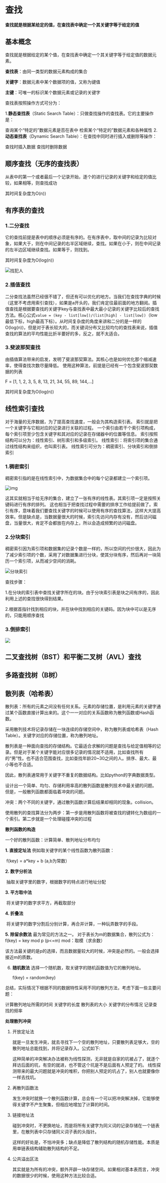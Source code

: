 # 查找

**查找就是根据某给定的值，在查找表中确定一个其关键字等于给定的值**



## 基本概念
查找就是根据给定的某个值，在查找表中确定一个其关键字等于给定值的数据元素。

**查找表**：由同一类型的数据元素构成的集合

**关键字**：数据元素中某个数据项的值，又称为键值

**主键**：可唯一的标识某个数据元素或记录的关键字

查找表按照操作方式可分为：

1.**静态查找表**（Static Search Table）：只做查找操作的查找表。它的主要操作是：

查询某个“特定的”数据元素是否在表中
检索某个“特定的”数据元素和各种属性
2.**动态查找表**（Dynamic Search Table）：在查找中同时进行插入或删除等操作：

查找时插入数据
查找时删除数据

## 顺序查找（无序的查找表）

从表中的第一个或者最后一个记录开始，逐个的进行记录的关键字和给定的值比较，如果相等，则查找成功

其时间复杂度为O(n))

## 有序表的查找

### 1.二分查找

它的查找前提是表中的顺序必须是有序的。在有序表中，取中间的记录为比较对象，如果大于，则在中间记录的右半区域继续，查找。如果在小于，则在中间记录的左半边区域继续查找。如果等于，则找到。

其时间复杂度为O(log(n))

![找犯人](找犯人.png)

### 2.插值查找

二分查找法虽然已经很不错了，但还有可以优化的地方。当我们在查找字典的时候（这里不考虑用索引查找），如果是a开头的，我们肯定往最前面的地方翻阅。插值查找是根据要查找的关键字key与查找表中最大最小记录的关键字比较后的查找方法。核心公式`value = (key - list[low])/(list[high] - list[low])`（low最低下标，high最高下标）。从时间复杂度的角度来讲和二分的是一样的O(log(n))，但是对于表长较大的，而关键词分布又比较均匀的查找表来说，插值查找的算法的平均性能比折半要好的多，反之，就不太适合。

### 3.斐波那契查找

由插值算法带来的启发，发明了斐波那契算法。其核心也是如何优化那个缩减速率，使得查找次数尽量降低。
使用这种算法，前提是已经有一个包含斐波那契数据的列表

F = [1, 1, 2, 3, 5, 8, 13, 21, 34, 55, 89, 144,...]

其时间复杂度为O(log(n))

## 线性索引查找

对于海量的无序数据，为了提高查找速度，一般会为其构造索引表。
索引就是把一个关键字与它相对应的记录进行关联的过程。
一个索引由若干个索引项构成，每个索引项至少包含关键字和其对应的记录在存储器中的位置等信息。
索引按照结构可以分为：线性索引、树形索引和多级索引。
线性索引：将索引项的集合通过线性结构来组织，也叫索引表。
线性索引可分为：稠密索引、分块索引和倒排索引

### 1.稠密索引

稠密索引指的是在线性索引中，为数据集合中的每个记录都建立一个索引项。

![img](稠密索引.png)

这其实就相当于给无序的集合，建立了一张有序的线性表。其索引项一定是按照关键码进行有序的排列。
这也相当于把查找过程中需要的排序工作给提前做了。索引有序，意味着我们要查找关键字的时候可以使用有序的查找算法，这样大大提高效率。但是缺点是，当数据量很大的时候，索引先访问内存有没有，然后访问磁盘，当量很大，肯定不会都放在内存上，所以会造成频繁的访问磁盘。

### 2.分块索引

稠密索引因为索引项和数据集的记录个数是一样的，所以空间的代价很大，因此为了减少索引项的个数，采用了对数据集进行分块，使其分块有序，然后再对一块简历一个索引项，从而减少空间的消耗。

![分块索引](分块索引.png)

查找步骤：

1.在分块的索引表中查找关键字所在的块。由于分块索引表是块之间有序的，因此利用上述的查找很快得到结果。

2.根据首指针找到相应的块，并在块中找到相应的关键码。因为块中可以是无序的，只能用顺序查找

### 3.倒排索引

![](倒排索引.png)





## 二叉查找树（BST）和平衡二叉树（AVL）查找

## 多路查找树（B树）

## 散列表（哈希表）

散列表：所有的元素之间没有任何关系。元素的存储位置，是利用元素的关键字通过某个函数直接计算出来的。这个一一对应的关系函数称为散列函数或Hash函数。

采用散列技术将记录存储在一块连续的存储空间中，称为散列表或哈希表（Hash Table）。关键字对应的存储位置，称为散列地址。

散列表是一种面向查找的存储结构。它最适合求解的问题是查找与给定值相等的记录。但是对于某个关键字能对应很多记录的情况就不适用，比如查找所有的“男”性。也不适合范围查找，比如查找年龄20~30之间的人。排序、最大、最小等也不合适。

因此，散列表通常用于关键字不重复的数据结构。比如python的字典数据类型。

设计出一个简单、均匀、存储利用率高的散列函数是散列技术中最关键的问题。
但是，一般散列函数都面临着冲突的问题。

冲突：两个不同的关键字，通过散列函数计算后结果却相同的现象。collision。

使用散列的查找算法分为两步：第一步是用散列函数将被查找的键转化为数组的一个索引。第二步就是一个处理碰撞冲突的过程

**散列函数的构造**

一个好的散列函数：计算简单、散列地址分布均匀

**1. 直接定址法**
	例如取关键字的某个线性函数为散列函数：

​	f(key) = a*key + b (a,b为常数）



**2. 数字分析法**

​	抽取关键字里的数字，根据数字的特点进行地址分配



**3. 平方取中法**

​	将关键字的数字求平方，再截取部分



**4. 折叠法**

​	将关键字的数字分割后分别计算，再合并计算，一种玩弄数字的手段。



**5. 除留余数法**
	最为常见的方法之一。
	对于表长为m的数据集合，散列公式为：
	f(key) = key mod p (p<=m)
	mod：取模（求余数）

​	该方法最关键的是p的选择，而且数据量较大的时候，冲突是必然的。一般会选择接近m的质数。



6. **随机数法**
    选择一个随机数，取关键字的随机函数值为它的散列地址。

    f(key) = random(key)



总结，实际情况下根据不同的数据特性采用不同的散列方法，考虑下面一些主要问题：

计算散列地址所需的时间
关键字的长度
散列表的大小
关键字的分布情况
记录查找的频率

**处理散列冲突**

1. 开放定址法

    就是一旦发生冲突，就去寻找下一个空的散列地址，只要散列表足够大，空的散列地址总能找到，并将记录存入。公式如下:

    这种简单的冲突解决办法被称为线性探测，无非就是自家的坑被占了，就逐个拜访后面的坑，有空的就进，也不管这个坑是不是后面有人预定了的。
    线性探测带来的最大问题就是冲突的堆积，你把别人预定的坑占了，别人也就要像你一样去找坑。

2. 再散列函数法

    发生冲突时就换一个散列函数计算，总会有一个可以把冲突解决掉，它能够使得关键字不产生聚集，但相应地增加了计算的时间。

3. 链接地址法 

    碰到冲突时，不更换地址，而是将所有关键字为同义词的记录存储在一个链表里，在散列表中只存储同义词子表的头指针。

    这样的好处是，不怕冲突多；缺点是降低了散列结构的随机存储性能。本质是用单链表结构辅助散列结构的不足。

4. 公共溢出区法

    其实就是为所有的冲突，额外开辟一块存储空间。如果相对基本表而言，冲突的数据很少的时候，使用这种方法比较合适。